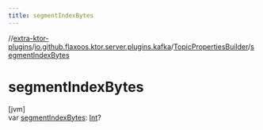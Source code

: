 ```yaml
---
title: segmentIndexBytes
---
```

//[extra-ktor-plugins](../../../index.md)/[io.github.flaxoos.ktor.server.plugins.kafka](../index.md)/[TopicPropertiesBuilder](index.md)/[segmentIndexBytes](segment-index-bytes.md)



# segmentIndexBytes



[jvm]\
var [segmentIndexBytes](segment-index-bytes.md): [Int](https://kotlinlang.org/api/latest/jvm/stdlib/kotlin/-int/index.md)?




